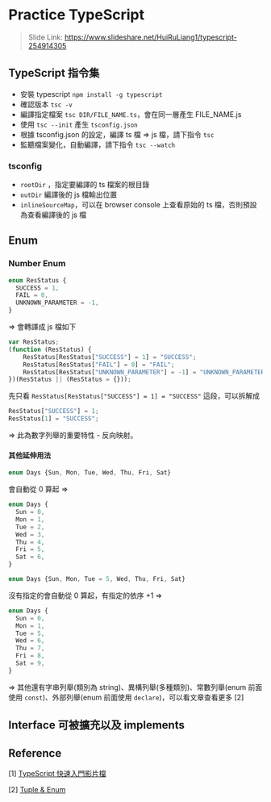 # Practice TypeScript
> Slide Link: https://www.slideshare.net/HuiRuLiang1/typescript-254914305


## TypeScript 指令集

- 安裝 typescript `npm install -g typescript`
- 確認版本 `tsc -v`
- 編譯指定檔案 `tsc DIR/FILE_NAME.ts`，會在同一層產生 FILE_NAME.js
- 使用 `tsc --init` 產生 `tsconfig.json` 
- 根據 tsconfig.json 的設定，編譯 ts 檔 => js 檔，請下指令 `tsc`
- 監聽檔案變化，自動編譯，請下指令 `tsc --watch`

### tsconfig
- `rootDir` ，指定要編譯的 ts 檔案的根目錄
- `outDir` 編譯後的 js 檔輸出位置
- `inlineSourceMap`，可以在 browser console 上查看原始的 ts 檔，否則預設為查看編譯後的 js 檔


## Enum
### Number Enum
```ts
enum ResStatus {
  SUCCESS = 1,
  FAIL = 0,
  UNKNOWN_PARAMETER = -1,
}
```
=> 會轉譯成 js 檔如下
```js
var ResStatus;
(function (ResStatus) {
    ResStatus[ResStatus["SUCCESS"] = 1] = "SUCCESS";
    ResStatus[ResStatus["FAIL"] = 0] = "FAIL";
    ResStatus[ResStatus["UNKNOWN_PARAMETER"] = -1] = "UNKNOWN_PARAMETER";
})(ResStatus || (ResStatus = {}));
```
先只看 `ResStatus[ResStatus["SUCCESS"] = 1] = "SUCCESS"` 這段，可以拆解成
```js
ResStatus["SUCCESS"] = 1;
ResStatus[1] = "SUCCESS";
```
=> 此為數字列舉的重要特性 - 反向映射。

#### 其他延伸用法
```ts
enum Days {Sun, Mon, Tue, Wed, Thu, Fri, Sat}
```
會自動從 0 算起
=> 
```ts
enum Days {
  Sun = 0,
  Mon = 1,
  Tue = 2,
  Wed = 3,
  Thu = 4,
  Fri = 5,
  Sat = 6,
}
```

```ts
enum Days {Sun, Mon, Tue = 5, Wed, Thu, Fri, Sat}
```
沒有指定的會自動從 0 算起，有指定的依序 +1
=> 
```ts
enum Days {
  Sun = 0,
  Mon = 1,
  Tue = 5,
  Wed = 6,
  Thu = 7,
  Fri = 8,
  Sat = 9,
}
```

=> 其他還有字串列舉(類別為 string)、異構列舉(多種類別)、常數列舉(enum 前面使用 `const`)、外部列舉(enum 前面使用 `declare`)，可以看文章查看更多 [2]


## Interface 可被擴充以及 implements

## Reference
[1] [TypeScript 快速入門影片檔](https://www.youtube.com/watch?app=desktop&fbclid=IwAR01F3Pw93Kzilc9VJsxORzfXNfWd2CAkd16Nn_9-hDO9Mb1_RGHnWio02U&v=GinkGJZBHIY&feature=youtu.be)

[2] [Tuple & Enum](https://ithelp.ithome.com.tw/articles/10221546)
